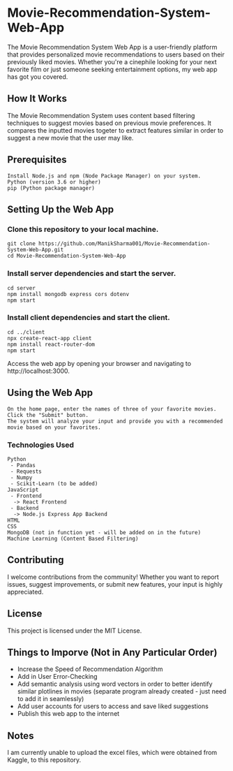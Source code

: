 # Movie-Recommendation-System-Web-App
 
The Movie Recommendation System Web App is a user-friendly platform that provides personalized movie recommendations to users based on their previously liked movies. Whether you're a cinephile looking for your next favorite film or just someone seeking entertainment options, my web app has got you covered.

## How It Works ##

The Movie Recommendation System uses content based filtering techniques to suggest movies based on previous movie preferences. It compares the inputted movies togeter to extract features similar in order to suggest a new movie that the user may like. 

## Prerequisites ##
    
    Install Node.js and npm (Node Package Manager) on your system.
    Python (version 3.6 or higher)
    pip (Python package manager)

## Setting Up the Web App ##

### Clone this repository to your local machine. ###

    git clone https://github.com/ManikSharma001/Movie-Recommendation-System-Web-App.git
    cd Movie-Recommendation-System-Web-App

### Install server dependencies and start the server. ###

    cd server
    npm install mongodb express cors dotenv 
    npm start

### Install client dependencies and start the client. ###

    cd ../client
    npx create-react-app client
    npm install react-router-dom
    npm start

Access the web app by opening your browser and navigating to http://localhost:3000.

## Using the Web App ## 

    On the home page, enter the names of three of your favorite movies.
    Click the "Submit" button.
    The system will analyze your input and provide you with a recommended movie based on your favorites.
    
### Technologies Used ###

    Python
     - Pandas
     - Requests
     - Numpy
     - Scikit-Learn (to be added)
    JavaScript
     - Frontend
      -> React Frontend
     - Backend
      -> Node.js Express App Backend
    HTML
    CSS
    MongoDB (not in function yet - will be added on in the future)
    Machine Learning (Content Based Filtering)

## Contributing ##

I welcome contributions from the community! Whether you want to report issues, suggest improvements, or submit new features, your input is highly appreciated.

## License ##

This project is licensed under the MIT License.

## Things to Imporve (Not in Any Particular Order) ##
* Increase the Speed of Recommendation Algorithm
* Add in User Error-Checking
* Add semantic analysis using word vectors in order to better identify similar plotlines in movies (separate program already created - just need to add it in seamlessly)
* Add user accounts for users to access and save liked suggestions
* Publish this web app to the internet

## Notes ##
I am currently unable to upload the excel files, which were obtained from Kaggle, to this repository. 

